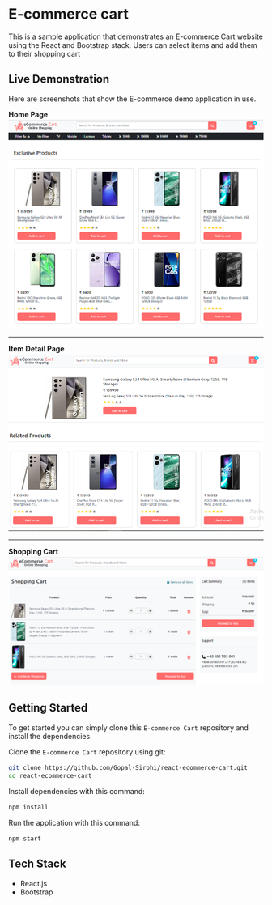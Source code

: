 # E-commerce cart

This is a sample application that demonstrates an E-commerce Cart website using the React and Bootstrap stack. 
Users can select items and add them to their shopping cart

## Live Demonstration

Here are screenshots that show the E-commerce demo application in use.

**Home Page**
![Home Page](/screenshots/homePage.png?raw=true "Optional Title")

---

**Item Detail Page**
![Item Detail](/screenshots/itemDetail.png?raw=true "Optional Title")

---

**Shopping Cart**
![Shopping Cart](/screenshots/shoppingCart.png?raw=true "Shopping Cart")

## Getting Started
To get started  you can simply clone this `E-commerce Cart` repository and install the dependencies.

Clone the `E-commerce Cart` repository using git:

```bash
git clone https://github.com/Gopal-Sirohi/react-ecommerce-cart.git
cd react-ecommerce-cart
```

Install dependencies with this command:
```bash
npm install
```

Run the application with this command:
```bash
npm start
```

## Tech Stack
* React.js
* Bootstrap
